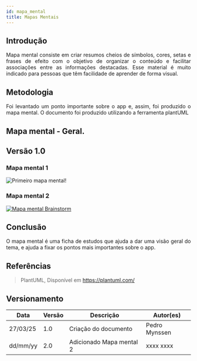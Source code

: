 ```yaml
---
id: mapa_mental
title: Mapas Mentais
---
```

 
## Introdução
 
<p align = "justify">
Mapa mental consiste em criar resumos cheios de símbolos, cores, setas e frases de efeito com o objetivo de organizar o conteúdo e facilitar associações entre as informações destacadas. Esse material é muito indicado para pessoas que têm facilidade de aprender de forma visual.
</p>
 
## Metodologia
 
<p align = "justify">
Foi levantado um ponto importante sobre o app e, assim, foi produzido o mapa mental. O documento foi produzido utilizando a ferramenta plantUML
</p>
 
## Mapa mental - Geral.
 
## Versão 1.0
 
### Mapa mental 1
 
![Primeiro mapa mental!](https://files.catbox.moe/cfnouc.png)
 
 
### Mapa mental 2
 
[![Mapa mental Brainstorm](../assets/Mapas_mentais/...png)](assets/Mapas_mentais/....png)
 
## Conclusão
 
<p align = "justify">
O mapa mental é uma ficha de estudos que ajuda a dar uma visão geral do tema, e ajuda a fixar os pontos mais importantes sobre o app.
</p>
 
## Referências
> PlantUML, Disponível em https://plantuml.com/
 
> 
 
>
 
## Versionamento
| Data | Versão | Descrição | Autor(es) |
| -- | -- | -- | -- |
| 27/03/25 | 1.0 | Criação do documento | Pedro Mynssen |
| dd/mm/yy | 2.0 | Adicionado Mapa mental 2 | xxxx xxxx |

